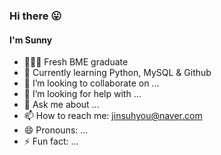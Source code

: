 ### Hi there 😛


#### I'm Sunny

- 👩🏻‍🎓 Fresh BME graduate
- 🌱 Currently learning Python, MySQL & Github
- 👯 I’m looking to collaborate on ...
- 🤔 I’m looking for help with ...
- 💬 Ask me about ...
- 📫 How to reach me: jinsuhyou@naver.com
- 😄 Pronouns: ...
- ⚡ Fun fact: ...

